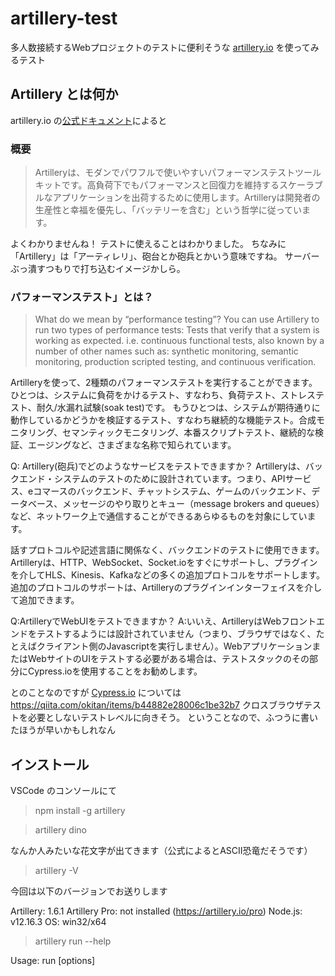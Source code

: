 # artillery-test

多人数接続するWebプロジェクトのテストに便利そうな [artillery.io](https://artillery.io/) を使ってみるテスト

## Artillery とは何か

artillery.io の[公式ドキュメント](https://artillery.io/docs/guides/overview/why-artillery.html)によると

### 概要

> Artilleryは、モダンでパワフルで使いやすいパフォーマンステストツールキットです。高負荷下でもパフォーマンスと回復力を維持するスケーラブルなアプリケーションを出荷するために使用します。Artilleryは開発者の生産性と幸福を優先し、「バッテリーを含む」という哲学に従っています。

よくわかりませんね！
テストに使えることはわかりました。
ちなみに「Artillery」は「アーティレリ」、砲台とか砲兵とかいう意味ですね。
サーバーぶっ潰すつもりで打ち込むイメージかしら。

### パフォーマンステスト」とは？

> What do we mean by “performance testing”?
> You can use Artillery to run two types of performance tests:
> Tests that verify that a system is working as expected.
> i.e. continuous functional tests, also known by a number of other names such as: synthetic monitoring, semantic monitoring, production scripted testing, and continuous verification.

Artilleryを使って、2種類のパフォーマンステストを実行することができます。
ひとつは、システムに負荷をかけるテスト、すなわち、負荷テスト、ストレステスト、耐久/水漏れ試験(soak test)です。
もうひとつは、システムが期待通りに動作しているかどうかを検証するテスト、すなわち継続的な機能テスト。合成モニタリング、セマンティックモニタリング、本番スクリプトテスト、継続的な検証、エージングなど、さまざまな名称で知られています。

Q: Artillery(砲兵)でどのようなサービスをテストできますか？
Artilleryは、バックエンド・システムのテストのために設計されています。つまり、APIサービス、eコマースのバックエンド、チャットシステム、ゲームのバックエンド、データベース、メッセージのやり取りとキュー（message brokers and queues）など、ネットワーク上で通信することができるあらゆるものを対象にしています。

話すプロトコルや記述言語に関係なく、バックエンドのテストに使用できます。Artilleryは、HTTP、WebSocket、Socket.ioをすぐにサポートし、プラグインを介してHLS、Kinesis、Kafkaなどの多くの追加プロトコルをサポートします。追加のプロトコルのサポートは、Artilleryのプラグインインターフェイスを介して追加できます。

Q:ArtilleryでWebUIをテストできますか？
A:いいえ、ArtilleryはWebフロントエンドをテストするようには設計されていません（つまり、ブラウザではなく、たとえばクライアント側のJavascriptを実行しません）。WebアプリケーションまたはWebサイトのUIをテストする必要がある場合は、テストスタックのその部分にCypress.ioを使用することをお勧めします。

とのことなのですが [Cypress.io](https://www.cypress.io/) については
https://qiita.com/okitan/items/b44882e28006c1be32b7
クロスブラウザテストを必要としないテストレベルに向きそう。
ということなので、ふつうに書いたほうが早いかもしれなん



## インストール

VSCode のコンソールにて

> npm install -g artillery

> artillery dino

なんか人みたいな花文字が出てきます（公式によるとASCII恐竜だそうです）

> artillery -V

今回は以下のバージョンでお送りします

Artillery: 1.6.1
Artillery Pro: not installed (https://artillery.io/pro)
Node.js: v12.16.3
OS: win32/x64

> artillery run --help 


  Usage: run [options] <script>

  Run a test script. Example: `artillery run benchmark.json`

  Options:

    -h, --help                    output usage information
    -t, --target <url>            Set target URL
    -p, --payload <path>          Set payload file (CSV)
    -o, --output <path>           Set file to write stats to (will output to stdout by default)
    -k, --insecure                Allow insecure TLS connections, e.g. with a self-signed cert
    -e, --environment <name>      Specify the environment to be used
    -c, --config <path>           Load test config from a file
    --overrides <JSON>            Object describing parts of the test script to override (experimental)
    -v, --variables <definition>  Set variables for the test dynamically (JSON object)
    -q, --quiet                   Do not print anything to stdout


> artillery run --output report.json my-script.yaml

JSON形式のレポートを取得できる

## テストのための環境をつくる

こちらを参考に「[WebSocket の負荷テストは Artillery でシュッと簡単に実行しよう](https://qiita.com/G-awa/items/5ecffe5bf2b68a1fa221)」…。


> npm install ws

server.js を書きます。

> node server.js

VSCodeのメニュー「Terminal」から「New Terminal」を開きます(Ctrl+Shift+@)。
ターミナルウインドウの右側に「2: Powershell」と表示されて切り替えることができます。
こちらで [wscat](https://github.com/websockets/wscat) をインストールします。

 > npm install -g wscat

 > wscat -c ws://localhost:3000 

これで hello と打てば他のクライアントにブロードキャストされるリピーターができました。

Ctrl+Shift+@でターミナルを増やして、`` wscat -c ws://localhost:3000 `` で接続してたくさん増やしてみましょう。

## Artillery を使用して負荷テストを実行する
さて Artillery を使用して負荷テストをかけてみます。
シナリオファイルを新規作成して scenario.yml として保存しておきます。

```scenario.yml
config:
  target: "ws://localhost:3000"
  phases:
    - duration: 20
      arrivalRate: 10
scenarios:
  - engine: "ws"
    flow:
      - send: "やほ～★"
```

あたらしいターミナルを開いて ``artillery run scenario.yml`` します

```
Started phase 0, duration: 20s @ 11:55:21(+0900) 2020-10-08
Report @ 11:55:31(+0900) 2020-10-08
Elapsed time: 10 seconds
  Scenarios launched:  99
  Scenarios completed: 99
  Requests completed:  99
  Mean response/sec: 10.03
  Response time (msec):
    min: 0.1
    max: 0.5
    median: 0.1
    p95: 0.1
    p99: 0.5
  Codes:
    0: 99

Report @ 11:55:41(+0900) 2020-10-08
Elapsed time: 20 seconds
  Scenarios launched:  100
  Scenarios completed: 100
  Requests completed:  100
  Mean response/sec: 10.02
  Response time (msec):
    min: 0.1
    max: 1.6
    median: 0.1
    p95: 0.1
    p99: 1.1
  Codes:
    0: 100

Report @ 11:55:42(+0900) 2020-10-08
Elapsed time: 20 seconds
  Scenarios launched:  1
  Scenarios completed: 1
  Requests completed:  1
  Mean response/sec: 2
  Response time (msec):
    min: 0.1
    max: 0.1
    median: 0.1
    p95: 0.1
    p99: 0.1
  Codes:
    0: 1

All virtual users finished
Summary report @ 11:55:42(+0900) 2020-10-08
  Scenarios launched:  200
  Scenarios completed: 200
  Requests completed:  200
  Mean response/sec: 9.8
  Response time (msec):
    min: 0.1
    max: 1.6
    median: 0.1
    p95: 0.1
    p99: 0.5
  Scenario counts:
    0: 200 (100%)
  Codes:
    0: 200
```
![testing in terminal](https://raw.githubusercontent.com/kaitas/artillery-test/pub/pub/shot1.png)

無事に全ターミナルに文字列を送ってくれたようです。

フェーズ0、持続時間：20秒、経過時間：10秒、シナリオ開始～完了、平均応答/秒：10.03秒、応答時間（ミリ秒）の最小0.1、最大1.6、中央値0.1、p95,p99は統計(検定)のp値のようです。

ここでconfigセクションを見直してみます。

 - target : テスト対象のアプリケーションのURI。HTTPアプリケーションの場合、これはすべてのリクエストのベースURL ``http://myapp.staging.local``。 WebSocketサーバーの場合、サーバーのホスト名（およびオプションでポート）``ws://127.0.0.1`` になります。
 - environments : 環境のリストと関連するターゲットURLを指定します。
 - phases : テストの期間とリクエストの頻度を指定します。
 - payload : CSVファイルから変数をインポートするために使用されます。
 - variables : 変数を外部CSVファイルからロードするのではなく、インラインで設定します
 - defaults : すべてのHTTPリクエストに適用されるデフォルトのヘッダーを設定します
 - plugins : プラグインを構成します
 - processor : カスタムJSコードをロードします
 - tls : Artilleryが自己署名証明書を処理する方法を構成します。HTTPリファレンスを参照してください
 - ensure : 待ち時間またはエラー率の成功条件を設定します。CI / CDに役立ちます

というわけで ``phases`` の ``duration: 2`` などすると2回になります。


ペイロードを載せたり、待ち時間を ``think``で追加できるようなのでこれは使えそう（作業はまたの機会に）。

## 参考文献

- [ARTILLERY:Installing](https://artillery.io/docs/guides/getting-started/installing-artillery.html#Installing)
- [WebSocket の負荷テストは Artillery でシュッと簡単に実行しよう @G-awa 2020年03月22日](https://qiita.com/G-awa/items/5ecffe5bf2b68a1fa221)

